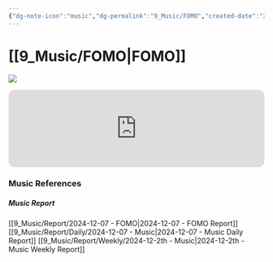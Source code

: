 ```yaml
---
{"dg-note-icon":"music","dg-permalink":"9_Music/FOMO","created-date":"2024-12-07 11:53:00 pm","date":"2024-12-07","type":"music","tags":["music"],"aliases":null,"title":"FOMO","music-url":"https://open.spotify.com/track/02zYabT1FTwMy8byKpd40O","album":"Sylo Songs","album-release-date":"2020-01-21","album-url":"https://open.spotify.com/album/5q8Wc6yo9hQfLH9neXgXRR","cover":"![Sylo Songs](https://i.scdn.co/image/ab67616d00001e0242eab786e1f468f4efd877ad)","cover-url":"https://i.scdn.co/image/ab67616d00001e0242eab786e1f468f4efd877ad","artists":"Sylo","added-at":"Sat Dec 07 2024 - 오후 11:53:03","rating":"⭐⭐⭐⭐⭐⭐⭐⭐","dg-publish":true,"permalink":"/9_Music/FOMO/","dgPassFrontmatter":true,"noteIcon":"music"}
---
```


# [[9_Music/FOMO\|FOMO]]
![](https://i.scdn.co/image/ab67616d00001e0242eab786e1f468f4efd877ad)


<div class="container-root"><span></span></div><div><div class="container-root"><iframe style="border-radius:12px" src="https://open.spotify.com/embed/track/02zYabT1FTwMy8byKpd40O?utm_source=generator" width="100%" height="152" frameborder="0" allowfullscreen="" allow="autoplay; clipboard-write; encrypted-media; fullscreen; picture-in-picture" loading="lazy"></iframe></div></div>











### Music References
##### Music Report
[[9_Music/Report/2024-12-07 - FOMO\|2024-12-07 - FOMO Report]]
[[9_Music/Report/Daily/2024-12-07 - Music\|2024-12-07 - Music Daily Report]]
[[9_Music/Report/Weekly/2024-12-2th - Music\|2024-12-2th - Music Weekly Report]]





